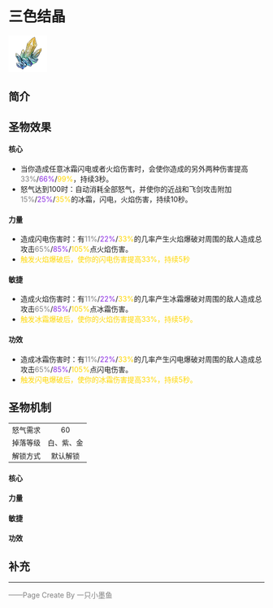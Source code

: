 # 三色结晶
![三色结晶](../Img/Texture2D_Potion/三色结晶.png)
## 简介
## 圣物效果
#### **核心**  
- 当你造成任意冰霜闪电或者火焰伤害时，会使你造成的另外两种伤害提高<font color=gray>33%</font>/<font color=BlueViolet>66%</font>/<font color=gold>99%</font>，持续3秒。
- 怒气达到100时：自动消耗全部怒气，并使你的近战和飞剑攻击附加<font color=gray>15%</font>/<font color=BlueViolet>25%</font>/<font color=gold>35%</font>的冰霜，闪电，火焰伤害，持续10秒。
#### **力量** 
- 造成闪电伤害时：有<font color=gray>11%</font>/<font color=BlueViolet>22%</font>/<font color=gold>33%</font>的几率产生火焰爆破对周围的敌人造成总攻击<font color=gray>65%</font>/<font color=BlueViolet>85%</font>/<font color=gold>105%</font>点火焰伤害。
- <font color=gold>触发火焰爆破后，使你的闪电伤害提高33%，持续5秒</font>
#### **敏捷**
- 造成火焰伤害时：有<font color=gray>11%</font>/<font color=BlueViolet>22%</font>/<font color=gold>33%</font>的几率产生冰霜爆破对周围的敌人造成总攻击<font color=gray>65%</font>/<font color=BlueViolet>85%</font>/<font color=gold>105%</font>点冰霜伤害。
- <font color=gold>触发冰霜爆破后，使你的火焰伤害提高33%，持续5秒。</font>
#### **功效**
- 造成冰霜伤害时：有<font color=gray>11%</font>/<font color=BlueViolet>22%</font>/<font color=gold>33%</font>的几率产生闪电爆破对周围的敌人造成总攻击<font color=gray>65%</font>/<font color=BlueViolet>85%</font>/<font color=gold>105%</font>点闪电伤害。
- <font color=gold>触发闪电爆破后，使你的冰霜伤害提高33%，持续5秒。</font>

## 圣物机制
|||
| :----: | :----: |
|怒气需求|60|
|掉落等级|白、紫、金|
|解锁方式|默认解锁|

#### **核心**

#### **力量**

#### **敏捷**

#### **功效**


## 补充

---

<font color=grey>——Page Create By 一只小墨鱼</font>
